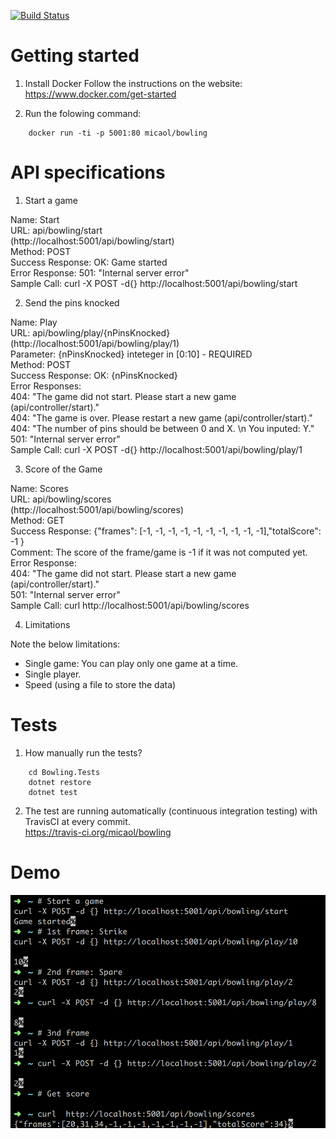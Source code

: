 [![Build Status](https://travis-ci.org/micaol/bowling.svg?branch=master)](https://travis-ci.org/micaol/bowling)

# Getting started
1. Install Docker
Follow the instructions on the website: https://www.docker.com/get-started

2. Run the folowing command:
```
    docker run -ti -p 5001:80 micaol/bowling
```

# API specifications
1. Start a game

Name:               Start  
URL:                api/bowling/start   
                    (http://localhost:5001/api/bowling/start)  
Method:             POST  
Success Response:   OK: Game started  
Error Response:     501: "Internal server error"  
Sample Call:        curl -X POST -d{} http://localhost:5001/api/bowling/start   

2. Send the pins knocked

Name:               Play  
URL:                api/bowling/play/{nPinsKnocked}   
                    (http://localhost:5001/api/bowling/play/1)  
Parameter:          {nPinsKnocked} inteteger in [0:10] - REQUIRED  
Method:             POST  
Success Response:   OK: {nPinsKnocked}  
Error Responses:       
404: "The game did not start. Please start a new game (api/controller/start)."  
404: "The game is over. Please restart a new game (api/controller/start)."  
404: "The number of pins should be between 0 and X. \n You inputed: Y."  
501: "Internal server error"  
Sample Call:        curl -X POST -d{} http://localhost:5001/api/bowling/play/1  

3. Score of the Game  

Name:               Scores  
URL:                api/bowling/scores   
                    (http://localhost:5001/api/bowling/scores)  
Method:             GET  
Success Response:   {"frames": [-1,  -1,  -1,  -1,  -1, -1,  -1,  -1,  -1,  -1],"totalScore": -1 }  
Comment:            The score of the frame/game is -1 if it was not computed yet.   
Error Response:       
404: "The game did not start. Please start a new game (api/controller/start)."  
501: "Internal server error"  
Sample Call:        curl http://localhost:5001/api/bowling/scores  

4. Limitations  

Note the below limitations:   
- Single game: You can play only one game at a time.     
- Single player.  
- Speed (using a file to store the data)  


# Tests  

1. How manually run the tests?  
```
    cd Bowling.Tests
    dotnet restore
    dotnet test
```

2. The test are running automatically (continuous integration testing) with TravisCI at every commit.    
https://travis-ci.org/micaol/bowling

# Demo

![alt text](https://github.com/micaol/bowling/blob/master/demo.png)  
